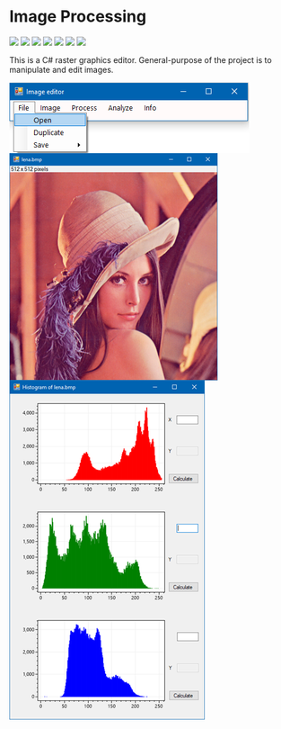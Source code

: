 # Image Processing

![](https://img.shields.io/badge/.NET%20Framework-4.7.2-blue)
![](https://img.shields.io/badge/C%23-7.3-green)
![](https://img.shields.io/badge/GUI%20-WinForms-blueviolet)
![](https://img.shields.io/badge/License-MIT-blue)
![](https://img.shields.io/badge/Visual%20Studio-2022-orange)
![](https://img.shields.io/badge/-OpenCV-green)
![](https://img.shields.io/badge/-ScottPlot-blueviolet)

This is a C# raster graphics editor.
General-purpose of the project is to manipulate and edit images.

<img align="center" src="docs/Screenshot\Picture1.png"/>
<img align="center" src="docs/Screenshot\Picture2.png"/>
<img align="center" src="docs/Screenshot\Picture3.png"/>
